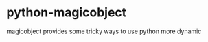 python-magicobject
==================

magicobject provides some tricky ways to use python more dynamic
